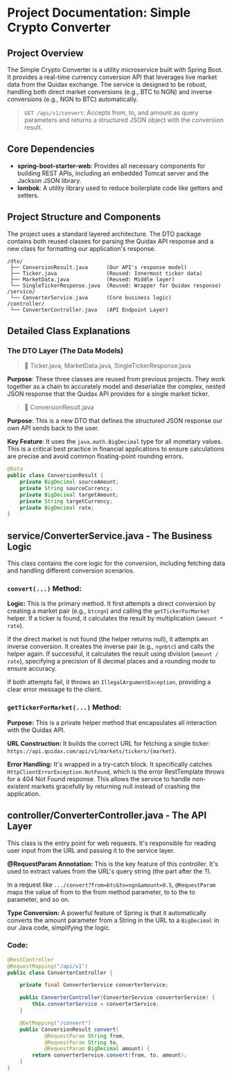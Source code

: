 # Project Documentation: Simple Crypto Converter

## Project Overview
The Simple Crypto Converter is a utility microservice built with Spring Boot. It provides a real-time currency conversion API that leverages live market data from the Quidax exchange. The service is designed to be robust, handling both direct market conversions (e.g., BTC to NGN) and inverse conversions (e.g., NGN to BTC) automatically.

> `GET /api/v1/convert`: Accepts from, to, and amount as query parameters and returns a structured JSON object with the conversion result.

## Core Dependencies
- **spring-boot-starter-web**: Provides all necessary components for building REST APIs, including an embedded Tomcat server and the Jackson JSON library.
- **lombok**: A utility library used to reduce boilerplate code like getters and setters.

## Project Structure and Components
The project uses a standard layered architecture. The DTO package contains both reused classes for parsing the Quidax API response and a new class for formatting our application's response.

```
/dto/
 ├── ConversionResult.java      (Our API's response model)
 ├── Ticker.java                (Reused: Innermost ticker data)
 ├── MarketData.java            (Reused: Middle layer)
 └── SingleTickerResponse.java  (Reused: Wrapper for Quidax response)
/service/
 └── ConverterService.java      (Core business logic)
/controller/
 └── ConverterController.java   (API Endpoint Layer)
```

## Detailed Class Explanations

### The DTO Layer (The Data Models)
> 📄 Ticker.java, MarketData.java, SingleTickerResponse.java

**Purpose**: These three classes are reused from previous projects. They work together as a chain to accurately model and deserialize the complex, nested JSON response that the Quidax API provides for a single market ticker.

> 📄 ConversionResult.java

**Purpose**: This is a new DTO that defines the structured JSON response our own API sends back to the user.

**Key Feature**: It uses the `java.math.BigDecimal` type for all monetary values. This is a critical best practice in financial applications to ensure calculations are precise and avoid common floating-point rounding errors.

```java
@Data
public class ConversionResult {
    private BigDecimal sourceAmount;
    private String sourceCurrency;
    private BigDecimal targetAmount;
    private String targetCurrency;
    private BigDecimal rate;
}
```

## service/ConverterService.java - The Business Logic

This class contains the core logic for the conversion, including fetching data and handling different conversion scenarios.

### `convert(...)` Method:

**Logic:** This is the primary method. It first attempts a direct conversion by creating a market pair (e.g., `btcngn`) and calling the `getTickerForMarket` helper. If a ticker is found, it calculates the result by multiplication (`amount * rate`).

If the direct market is not found (the helper returns null), it attempts an inverse conversion. It creates the inverse pair (e.g., `ngnbtc`) and calls the helper again. If successful, it calculates the result using division (`amount / rate`), specifying a precision of 8 decimal places and a rounding mode to ensure accuracy.

If both attempts fail, it throws an `IllegalArgumentException`, providing a clear error message to the client.

### `getTickerForMarket(...)` Method:

**Purpose:** This is a private helper method that encapsulates all interaction with the Quidax API.

**URL Construction:** It builds the correct URL for fetching a single ticker: `https://api.quidax.com/api/v1/markets/tickers/{market}`.

**Error Handling:** It's wrapped in a try-catch block. It specifically catches `HttpClientErrorException.NotFound`, which is the error RestTemplate throws for a 404 Not Found response. This allows the service to handle non-existent markets gracefully by returning null instead of crashing the application.

## controller/ConverterController.java - The API Layer

This class is the entry point for web requests. It's responsible for reading user input from the URL and passing it to the service layer.

**@RequestParam Annotation:** This is the key feature of this controller. It's used to extract values from the URL's query string (the part after the ?).

In a request like `.../convert?from=btc&to=ngn&amount=0.5`, `@RequestParam` maps the value of from to the from method parameter, to to the to parameter, and so on.

**Type Conversion:** A powerful feature of Spring is that it automatically converts the amount parameter from a String in the URL to a `BigDecimal` in our Java code, simplifying the logic.

### Code:

```java
@RestController
@RequestMapping("/api/v1")
public class ConverterController {

    private final ConverterService converterService;

    public ConverterController(ConverterService converterService) {
        this.converterService = converterService;
    }

    @GetMapping("/convert")
    public ConversionResult convert(
            @RequestParam String from,
            @RequestParam String to,
            @RequestParam BigDecimal amount) {
        return converterService.convert(from, to, amount);
    }
}
```